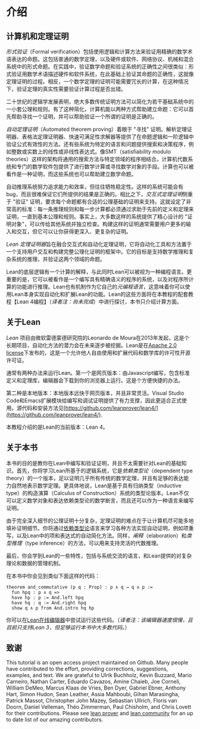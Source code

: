 介绍
============

计算机和定理证明
-----------------------------

*形式验证*（Formal verification）包括使用逻辑和计算方法来验证用精确的数学术语表达的命题。这包括普通的数学定理，以及硬件或软件、网络协议、机械和混合系统中的形式命题。在实践中，验证数学命题和验证系统的正确性之间很类似：形式验证用数学术语描述硬件和软件系统，在此基础上验证其命题的正确性，这就像定理证明的过程。相反，一个数学定理的证明可能需要冗长的计算，在这种情况下，验证定理的真实性需要验证计算过程是否出错。

二十世纪的逻辑学发展表明，绝大多数传统证明方法可以简化为若干基础系统中的一小套公理和规则。有了这种简化，计算机能以两种方式帮助建立命题：它可以首先帮助寻找一个证明，并可以帮助验证一个所谓的证明是正确的。

*自动定理证明*（Automated theorem proving）着眼于 "寻找" 证明。解析定理证明器、表格法定理证明器、快速可满足性求解器等提供了在命题逻辑和一阶逻辑中验证公式有效性的方法。还有些系统为特定的语言和问题提供搜索和决策程序，例如整数或实数上的线性或非线性表达式。像SMT（satisfiability modulo theories）这样的架构将通用的搜索方法与特定领域的程序相结合。计算机代数系统和专门的数学软件包提供了进行数学计算或寻找数学对象的手段。计算也可以被看作是一种证明，而这些系统也可以帮助建立数学命题。

自动推理系统努力追求能力和效率，但往往牺牲稳定性。这样的系统可能会有bug，而且很难保证它们所提供的结果是正确的。相比之下，*交互式定理证明*侧重于 "验证" 证明，要求每个命题都有合适的公理基础的证明来支持。这就设定了非常高的标准：每一条推理规则和每一步计算都必须通过求助于先前的定义和定理来证明，一直到基本公理和规则。事实上，大多数这样的系统提供了精心设计的 "证明对象"，可以传给其他系统并独立检查。构建这样的证明通常需要用户更多的输入和交互，但它可以让你获得更深入、更复杂的证明。

*Lean 定理证明器*旨在融合交互式和自动化定理证明，它将自动化工具和方法置于一个支持用户交互和构建完整公理化证明的框架中。它的目标是支持数学推理和复杂系统的推理，并验证这两个领域的命题。

Lean的底层逻辑有一个计算的解释，与此同时Lean可以被视为一种编程语言。更重要的是，它可以被看作是一个编写具有精确语义的程序的系统，以及对程序所计算的功能进行推理。Lean也有机制作为它自己的*元编程语言*，这意味着你可以使用Lean本身实现自动化和扩展Lean的功能。Lean的这些方面将在本教程的配套教程【Lean 4编程】（*译者注：尚未完成*）中进行探讨，本书只介绍计算方面。

关于Lean
----------

*Lean* 项目由微软雷德蒙德研究院的Leonardo de Moura在2013年发起，这是个长期项目，自动化方法的潜力会在未来逐步被挖掘。Lean是在[Apache 2.0 license](LICENSE)下发布的，这是一个允许他人自由使用和扩展代码和数学库的许可性开源许可证。

通常有两种办法来运行Lean。第一个是网页版本：由Javascript编写，包含标准定义和定理库，编辑器会下载到你的浏览器上运行。这是个方便快捷的办法。

第二种是本地版本：本地版本远快于网页版本，并且非常灵活。Visual Studio Code和Emacs扩展模块给编写和调试证明提供了有力支撑，因此更适合正式使用。源代码和安装方法见[https://github.com/leanprover/lean4/](https://github.com/leanprover/lean4/).

本教程介绍的是Lean的当前版本：Lean 4。

关于本书
---------------

本书的目的是教你在Lean中编写和验证证明，并且不太需要针对Lean的基础知识。首先，你将学习Lean所基于的逻辑系统，它是*依赖类型论*（dependent type theory）的一个版本，足以证明几乎所有传统的数学定理，并且有足够的表达能力自然地表示数学定理。更具体地说，Lean是基于具有归纳类型（inductive type）的构造演算（Calculus of Construction）系统的类型论版本。Lean不仅可以定义数学对象和表达依赖类型论的数学断言，而且还可以作为一种语言来编写证明。

由于完全深入细节的公理证明十分复杂，定理证明的难点在于让计算机尽可能多地填补证明细节。你将通过[依赖类型论](dependent_type_theory.md)语言来学习各种方法实现自动证明，例如项重写，以及Lean中的项和表达式的自动简化方法。同样，*阐释*（elaboration）和*类型推理*（type inference）的方法，可以用来支持灵活的代数推理。

最后，你会学到Lean的一些特性，包括与系统交流的语言，和Lean提供的对复杂理论和数据的管理机制。

在本书中你会见到类似下面这样的代码：

```lean
theorem and_commutative (p q : Prop) : p ∧ q → q ∧ p :=
  fun hpq : p ∧ q =>
  have hp : p := And.left hpq
  have hq : q := And.right hpq
  show q ∧ p from And.intro hq hp
```

你可以在[Lean在线编辑器](https://leanprover-community.github.io/lean-web-editor/#)中尝试运行这些代码。（*译者注：该编辑器速度很慢，且目前只支持Lean 3，但足够运行本书中大多数代码。*）


致谢
---------------

This tutorial is an open access project maintained on Github. Many people have contributed to the effort, providing
corrections, suggestions, examples, and text. We are grateful to Ulrik Buchholz, Kevin Buzzard, Mario Carneiro, Nathan
Carter, Eduardo Cavazos, Amine Chaieb, Joe Corneli, William DeMeo, Marcus Klaas de Vries, Ben Dyer, Gabriel Ebner,
Anthony Hart, Simon Hudon, Sean Leather, Assia Mahboubi, Gihan Marasingha, Patrick Massot, Christopher John Mazey,
Sebastian Ullrich, Floris van Doorn, Daniel Velleman, Théo Zimmerman, Paul Chisholm, and Chris Lovett for their contributions.  Please see [lean prover](https://github.com/leanprover/) and [lean community](https://github.com/leanprover-community/) for an up to date list
of our amazing contributors.
